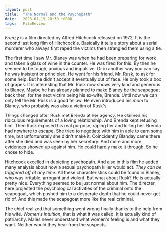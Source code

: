 ```yaml
---
layout: post
title:  "The Normal and the Psychopath"
date:   2023-01-19 20:30 +0800
tags:   FilmReview
---
```


*Frenzy* is a film directed by Alfred Hitchcock released on 1972. It is the second last long film of Hitchcock's. Basically it tells a story about a serial murderer who always first raped the victims then strangled them using a tie.

The first time I saw Mr. Blaney was when he had been preparing for work and taken a glass of wine in the counter. He was fired for this. By then he seemed to be tough, anxious and impulsive. Or in another way you can say he was insistent or principled. He went for his friend, Mr. Rusk, to ask for some help. But he didn't accept it eventually out of face. He only took a box of grapes. It is interesting that Mr. Rusk now shows very kind and generous to Blaney. Maybe he has already planned to make Blaney be the scapegoat back then, for the next victim being his ex-wife, Brenda. Until now we can only tell the Mr. Rusk is a good fellow. He even introduced his *mom* to Blaney, who probably was also a victim of Rusk's.

Things changed after Rusk met Brenda at her agency. He claimed his ridiculous requirements of a loving relationship. And Brenda kept refusing him. Then Rusk exposed his real purpose, raping her and killing her. Brenda had nowhere to escape. She tried to negotiate with him in able to earn some time, but unfortunately she didn't make it. Coincidently Blanday came there after she died and was seen by her secretary. And more and more evidences showed up against him. He could hardly make it through. So he chose to hide.

Hitchcock excelled in depicting psychopath. And also in this film he added many analysis about how a sexual psychopath killer would act. *They can be triggered off at any time*. All these characteristics could be found in Blaney, who was irritable, arrogant and violent. But what about Rusk? He is actually pretty nice. Everything seemed to be just normal about him. The directer here projected the psychological activities of the criminal onto the scapegoat, which pushed him to a desperate depth that he could never get rid of. And this made the scapegoat more like the real criminal.

The chief realized that something went wrong finally thanks to the help from his wife. *Women's intuition*, that is what it was called. It is actually kind of patriarchy. Males never understand what women's feeling is and what they want. Neither would they hear from the suspects.

